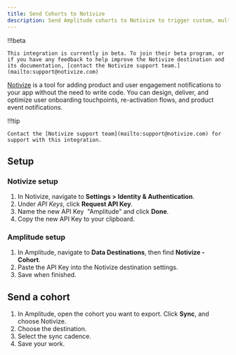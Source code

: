 ```yaml
---
title: Send Cohorts to Notivize
description: Send Amplitude cohorts to Notivize to trigger custom, multi-channel messaging flows that are defined in your Notivize account.
---
```


!!!beta 

    This integration is currently in beta. To join their beta program, or if you have any feedback to help improve the Notivize destination and its documentation, [contact the Notivize support team.](mailto:support@notivize.com)

[Notivize](https://notivize.com/) is a tool for adding product and user engagement notifications to your app without the need to write code. You can design, deliver, and optimize user onboarding touchpoints, re-activation flows, and product event notifications.

!!!tip

    Contact the [Notivize support team](mailto:support@notivize.com) for support with this integration.

## Setup

### Notivize setup

1. In Notivize, navigate to **Settings > Identity & Authentication**.
2. Under *API Keys,* click **Request API Key**.
3. Name the new API Key  "Amplitude" and click **Done**.
4. Copy the new API Key to your clipboard.

### Amplitude setup

1. In Amplitude, navigate to **Data Destinations**, then find **Notivize - Cohort**.
2. Paste the API Key into the Notivize destination settings. 
3. Save when finished. 

## Send a cohort

1. In Amplitude, open the cohort you want to export. Click **Sync**, and choose Notivize.
2. Choose the destination.
3. Select the sync cadence.
4. Save your work.
